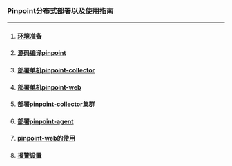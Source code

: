 ### Pinpoint分布式部署以及使用指南

---

1. #### [环境准备](#环境准备)
2. #### [源码编译pinpoint](#源码编译pinpoint)
3. #### [部署单机pinpoint-collector](#部署单机pinpoint-collector)
4. #### [部署单机pinpoint-web](#部署单机pinpoint-web)
5. #### [部署pinpoint-collector集群](#部署pinpoint-collector集群)
6. #### [部署pinpoint-agent](#部署pinpoint-agent)
7. #### [pinpoint-web的使用](#pinpoint-web的使用)
8. #### [报警设置](https://www.gitbook.com/book/steveguoshao/study-notes/edit#)



